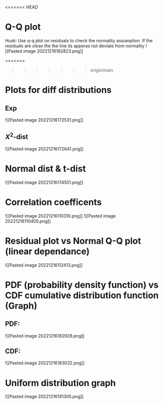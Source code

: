 <<<<<<< HEAD
# Q-Q plot 
Husk: Use q-q plot on residuals to check the normality assumption. If the residuals are close the the line its apperas not deviate from normality
![[Pasted image 20221216182823.png]]


=======
>>>>>>> origin/main

# Plots for diff distributions

## Exp
![[Pasted image 20221216172531.png]]

## $X^2$-dist
![[Pasted image 20221216172641.png]]




# Normal dist & t-dist

![[Pasted image 20221216174551.png]]





# Correlation coefficents

![[Pasted image 20221216110310.png]]
![[Pasted image 20221216110405.png]]

# Residual plot vs Normal Q-Q plot (linear dependance)

![[Pasted image 20221216112413.png]]

# PDF (probability density function) vs CDF cumulative distribution function (Graph)
## PDF:
![[Pasted image 20221216182928.png]]

## CDF:
![[Pasted image 20221216183032.png]]

# Uniform distribution graph
![[Pasted image 20221216191305.png]]
